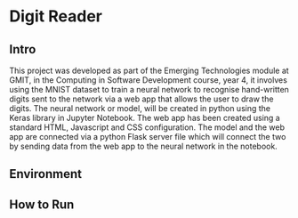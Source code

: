 # Digit Reader
## Intro
This project was developed as part of the Emerging Technologies module at GMIT, in the Computing in Software Development course, year 4, it involves using the MNIST dataset to train a neural network to recognise hand-written digits sent to the network via a web app that allows the user to draw the digits. The neural network or model, will be created in python using the Keras library in Jupyter Notebook. The web app has been created using a  standard HTML, Javascript and CSS configuration. The model and the web app are connected via a python Flask server file which will connect the two by sending data from the web app to the neural network in the notebook.

## Environment


## How to Run


